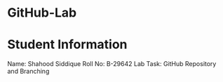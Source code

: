 # GitHub-Lab
# Student Information
Name: Shahood Siddique
Roll No: B-29642
Lab Task: GitHub Repository and Branching


